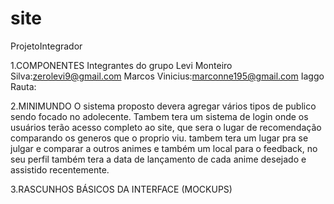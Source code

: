 # site
ProjetoIntegrador

1.COMPONENTES
Integrantes do grupo
Levi Monteiro Silva:zerolevi9@gmail.com
Marcos Vinicius:marconne195@gmail.com
Iaggo Rauta:



2.MINIMUNDO
O sistema proposto devera agregar vários tipos de publico sendo focado no adolecente. 
Tambem tera um sistema de login onde os usuários terão acesso completo ao site, 
que sera o lugar de recomendação comparando os generos que o proprio viu.
tambem tera um lugar pra se julgar e comparar a outros animes e também um local para
o feedback, no seu perfil também tera a data de lançamento de cada anime desejado 
e assistido recentemente.



3.RASCUNHOS BÁSICOS DA INTERFACE (MOCKUPS)
